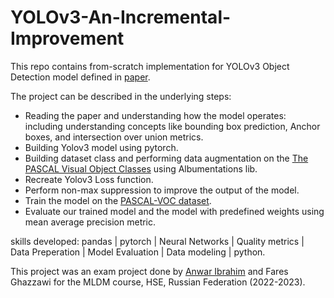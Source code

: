# YOLOv3-An-Incremental-Improvement


This repo contains from-scratch implementation for YOLOv3 Object Detection model defined in [paper](https://pjreddie.com/media/files/papers/YOLOv3.pdf).

The project can be described in the underlying steps:
- Reading the paper and understanding how the model operates: including understanding concepts like bounding box prediction, Anchor boxes, and intersection over union metrics.
- Building Yolov3 model using pytorch.
- Building dataset class and performing data augmentation on the [The PASCAL Visual Object Classes](http://host.robots.ox.ac.uk/pascal/VOC/voc2012/index.html#devkit) using Albumentations lib.
- Recreate Yolov3 Loss function.
- Perform non-max suppression to improve the output of the model.
- Train the model on the [PASCAL-VOC dataset](http://host.robots.ox.ac.uk/pascal/VOC/voc2012/index.html#devkit).
- Evaluate our trained model and the model with predefined weights using mean average precision metric.

skills developed: pandas | pytorch | Neural Networks | Quality metrics | Data Preperation | Model Evaluation | Data modeling | python.

This project was an exam project done by [Anwar Ibrahim](https://github.com/Anwar9Ibrahim) and Fares Ghazzawi for the MLDM course, HSE, Russian Federation (2022-2023).

